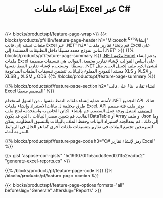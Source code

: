 ﻿---
title: إنشاء ملفات Excel عبر C#
url: /ar/net/assembly/
description: قم بإنشاء جداول بيانات Microsoft Excel من ورقة نموذج باستخدام الرمز C#
---
{{< blocks/products/pf/feature-page-wrap >}}
{{< blocks/products/pf/i18n/feature-page-header h1="Microsoft <sup> & reg؛ </sup> إنشاء ملفات تستند إلى قالب Excel عبر .NET" h2="قم بإنشاء تقارير ملفات Excel على أساس نموذج محدد مسبقًا داخل التطبيقات المستندة إلى .NET" >}}
{{% blocks/products/pf/feature-page-summary %}}
[.NET مكتبة Excel](/cells/net/) يدعم إنشاء ملفات Excel على أساس القوالب لإنشاء تقارير مجمعة. القوالب هي تنسيقات مصممة مسبقًا ، وتستخدم لإنشاء تقارير النمط نفسها. .NET يُنشئ الكود ملف إكسل الجديد مثل مستند النموذج المملوء بالبيانات. تتضمن تنسيقات الملفات المدعومة XLS و XLSX و XLSB و XLSM و ODS.
{{% /blocks/products/pf/feature-page-summary %}}

{{% blocks/products/pf/feature-page-section h2="إنشاء تقارير بناءً على قالب Excel المصمم مسبقًا" %}}

لأتمتة عملية إنشاء ملفات النمط نفسها ، من السهل استخدام .NET التجميع API. هناك طرق مختلفة ل [بيانات الاستيراد](https://docs.aspose.com/cells/net/import-data-into-worksheet/#importing-data-from-json) وإنشاء ملفات Excel. API يوفر ملف [فئة مصمم المصنف](https://reference.aspose.com/cells/net/aspose.cells/workbookdesigner) لتمثيل ورقة عمل المصمم. قم بإنشاء الكائن الخاص به واستخدمه لفتح ملف القالب. قم بتعيين مصدر البيانات ، الذي قد يكون DataTable أو Array أو ملف Json وما إلى ذلك ، قم بمعالجته لاستيراد البيانات وحفظ الملف بالبيانات بالتنسيق المطلوب. يمكن للمبرمجين تجميع البيانات في تقارير بتنسيقات ملفات أخرى كما هو الحال في الروابط المدرجة أدناه.



{{% blocks/products/pf/feature-page-code h3="C# رمز لإنشاء تقارير Excel" %}}

{{< gist "aspose-com-gists" "5c193070f1b6acdc3eed001f52eadbc2" "generate-excel-reports.cs" >}}

{{% /blocks/products/pf/feature-page-code %}}
{{% /blocks/products/pf/feature-page-section %}}

{{< blocks/products/pf/feature-page-options formats="all" beforeslug="Generate" afterslug="Reports" >}}